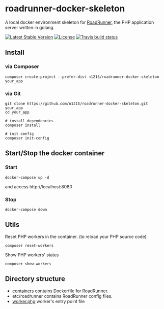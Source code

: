 # roadrunner-docker-skeleton
A local docker environment skeleton for [RoadRunner](https://github.com/spiral/roadrunner), the PHP application server written in golang.

[![Latest Stable Version](https://poser.pugx.org/n1215/roadrunner-docker-skeleton/v/stable)](https://packagist.org/packages/n1215/roadrunner-docker-skeleton)
[![License](https://poser.pugx.org/n1215/roadrunner-docker-skeleton/license)](https://packagist.org/packages/n1215/roadrunner-docker-skeleton)
[![Travis build status](https://travis-ci.org/n1215/roadrunner-docker-skeleton.svg?branch=master)](https://travis-ci.org/n1215/roadrunner-docker-skeleton)

## Install

### via Composer
```
composer create-project --prefer-dist n1215/roadrunner-docker-skeleton your_app
```

### via Git
```
git clone https://github.com/n1215/roadrunner-docker-skeleton.git your_app
cd your_app

# install dependencies
composer install

# init config
composer init-config
```

## Start/Stop the docker container

### Start

```
docker-compose up -d
```

and access http://localhost:8080

### Stop

```
docker-compose down
```

## Utils

Reset PHP workers in the container. (to reload your PHP source code)

```
composer reset-workers
```

Show PHP workers' status

```
composer show-workers
```

## Directory structure
- [containers](containers) contains Dockerfile for RoadRunner.
- etc/roadrunner contains RoadRunner config files.
- [worker.php](worker.php) worker's entry point file
